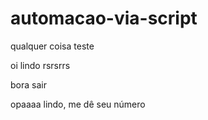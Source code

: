 # automacao-via-script

qualquer coisa
teste

oi lindo rsrsrrs

bora sair

opaaaa lindo, me dê seu número
